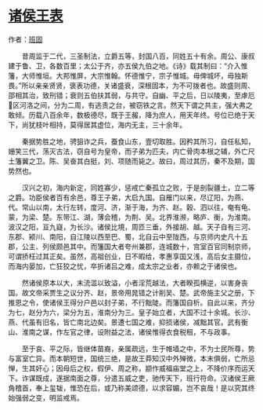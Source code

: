 # [诸侯王表](http://so.gushiwen.org/guwen/bookv_3754.aspx)

作者：[班固](http://so.gushiwen.org/author_398.aspx)

　　昔周监于二代，三圣制法，立爵五等，封国八百，同姓五十有余。周公、康叔建于鲁、卫，各数百里；太公于齐，亦五侯九伯之地。《诗》载其制曰：“介入惟籓，大师惟垣。大邦惟屏，大宗惟翰。怀德惟宁，宗子惟城。毋俾城坏，毋独斯畏。”所以亲亲贤贤，褒表功德，关诸盛衰，深根固本，为不可拨者也。故盛则周、邵相其治，致刑错；衰则五伯扶其弱，与共守。自幽、平之后，日以陵夷，至虖厄区河洛之间，分为二周，有逃责之台，被窃铁之言。然天下谓之共主，强大弗之敢倾。历载八百余年，数极德尽，既于王赧，降为庶人，用天年终。号位已绝于天下，尚犹枝叶相持，莫得居其虚位，海内无主，三十余年。

　　秦据势胜之地，骋狙诈之兵，蚕食山东，壹切取胜。因矜其所习，自任私知，姗笑三代，荡灭古法，窃自号为皇帝，而子弟为匹夫，内亡骨肉本根之辅，外亡尺土籓翼之卫。陈、吴奋其白挺，刘、项随而毙之。故曰，周过其历，秦不及期，国势然也。

　　汉兴之初，海内新定，同姓寡少，惩戒亡秦孤立之败，于是剖裂疆土，立二等之爵。功臣侯者百有余邑，尊王子弟，大启九国。自雁门以来，尽辽阳，为燕、代。常山以南，太行左转，度河、济，渐于海，为齐、赵。穀、泗以往，奄有龟、蒙，为梁、楚。东带江、湖，薄会稽，为荆、吴。北界淮濒，略庐、衡，为淮南。波汉之阳，亘九嶷，为长沙。诸侯比境，周匝三垂，外接胡、越。天子自有三河、东郡、颍川、南阳，自江陵以西至巴、蜀，北自云中至陇西，与京师内史凡十五郡，公主、列侯颇邑其中。而籓国大者夸州兼郡，连城数十，宫室百官同制京师，可谓挢枉过其正矣。虽然，高祖创业，日不暇给，孝惠享国又浅，高后女主摄位，而海内晏加，亡狂狡之忧，卒折诸吕之难，成太宗之业者，亦赖之于诸侯也。

　　然诸侯原本以大，末流滥以致溢，小者淫荒越法，大者睽孤横逆，以害身丧国。故文帝采贾生之议分齐、赵，景帝用晁错之计削吴、楚。武帝施主父之册，下推恩之令，使诸侯王得分户邑以封子弟，不行黜陡。而籓国自析。自此以来，齐分为七，赵分为六，梁分为五，淮南分为三。皇子始立者，大国不过十余城。长沙、燕、代虽有旧名，皆亡南北边矣。景遭七国之难，抑损诸侯，减黜其官。武有衡山、淮南之谋，作左官之律，设附益之法，诸侯惟得衣食税租，不与政事。

　　至于哀、平之际，皆继体苗裔，亲属疏远，生于帷墙之中，不为士民所尊，势与富室亡异。而本朝短世，国统三绝，是故王莽知汉中外殚微，本末俱弱，亡所忌惮，生其奸心；因母后之权，假伊、周之称，颛作威福庙堂之上，不降价序而运天下。诈谋既成，遂据南面之尊，分遣五威之吏，驰传天下，班行符命。汉诸侯王厥角稽首，奉上玺韨，惟恐在后，或乃称美颂德，以求容媚，岂不哀哉！是以究其终始强弱之变，明监戒焉。

